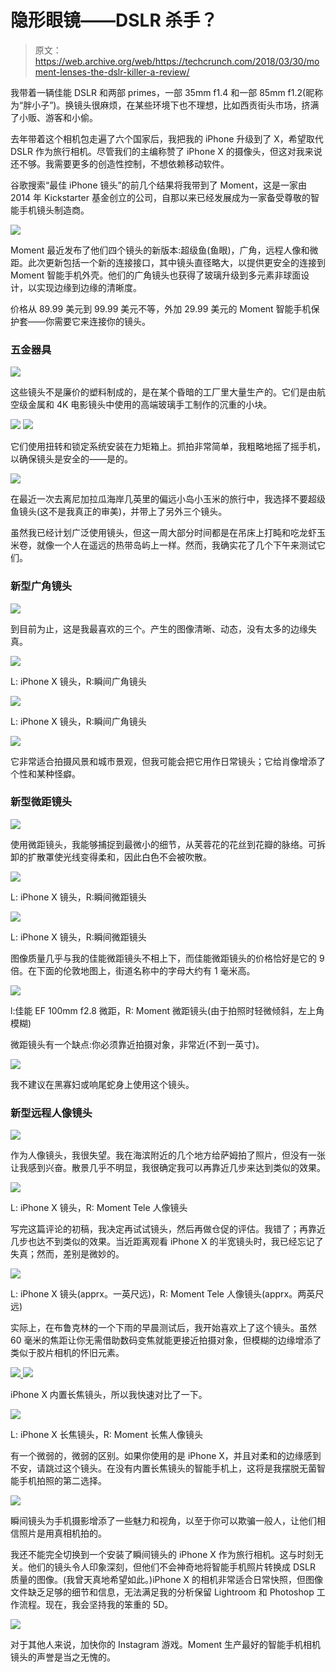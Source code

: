 # 隐形眼镜——DSLR 杀手？

> 原文：<https://web.archive.org/web/https://techcrunch.com/2018/03/30/moment-lenses-the-dslr-killer-a-review/>

我带着一辆佳能 DSLR 和两部 primes，一部 35mm f1.4 和一部 85mm f1.2(昵称为“胖小子”)。换镜头很麻烦，在某些环境下也不理想，比如西贡街头市场，挤满了小贩、游客和小偷。

去年带着这个相机包走遍了六个国家后，我把我的 iPhone 升级到了 X，希望取代 DSLR 作为旅行相机。尽管我们的主编称赞了 iPhone X 的摄像头，但这对我来说还不够。我需要更多的创造性控制，不想依赖移动软件。

谷歌搜索“最佳 iPhone 镜头”的前几个结果将我带到了 Moment，这是一家由 2014 年 Kickstarter 基金创立的公司，自那以来已经发展成为一家备受尊敬的智能手机镜头制造商。

![](img/ae6fb849844bbc25771257cde320415e.png)

Moment 最近发布了他们四个镜头的新版本:超级鱼(鱼眼)，广角，远程人像和微距。此次更新包括一个新的连接接口，其中镜头直径略大，以提供更安全的连接到 Moment 智能手机外壳。他们的广角镜头也获得了玻璃升级到多元素非球面设计，以实现边缘到边缘的清晰度。

价格从 89.99 美元到 99.99 美元不等，外加 29.99 美元的 Moment 智能手机保护套——你需要它来连接你的镜头。

### 五金器具

![](img/de3fef9aacf82f7270ab4457e11fabee.png)

这些镜头不是廉价的塑料制成的，是在某个昏暗的工厂里大量生产的。它们是由航空级金属和 4K 电影镜头中使用的高端玻璃手工制作的沉重的小块。

![](img/6c8a95e2956ee2c05839649e1d3cb84f.png) ![](img/a95487978ce8d85ff9bd82254f57dbec.png)

它们使用扭转和锁定系统安装在力矩箱上。抓拍非常简单，我粗略地摇了摇手机，以确保镜头是安全的——是的。

![](img/0d7e3dc3843d253cb4922e73a3e33c39.png)

在最近一次去离尼加拉瓜海岸几英里的偏远小岛小玉米的旅行中，我选择不要超级鱼镜头(这不是我真正的审美)，并带上了另外三个镜头。

虽然我已经计划广泛使用镜头，但这一周大部分时间都是在吊床上打盹和吃龙虾玉米卷，就像一个人在遥远的热带岛屿上一样。然而，我确实花了几个下午来测试它们。

### 新型广角镜头

![](img/c20257043869ceb5ec8779d99336411a.png)

到目前为止，这是我最喜欢的三个。产生的图像清晰、动态，没有太多的边缘失真。

[![](img/cbcd400651c5ce3bbfd06c4cd06b3b03.png)](https://web.archive.org/web/20230213024158/https://techcrunch.com/wp-content/uploads/2018/03/new_moment_lens_wide_compare1.jpg)

L: iPhone X 镜头，R:瞬间广角镜头

[![](img/27f97faaecc5fda7a599288fbcb948cc.png)](https://web.archive.org/web/20230213024158/https://techcrunch.com/wp-content/uploads/2018/03/new_moment_lens_wide_compare2.jpg)

L: iPhone X 镜头，R:瞬间广角镜头

[![](img/a8c40e744064e6899560033895e659dc.png)](https://web.archive.org/web/20230213024158/https://techcrunch.com/wp-content/uploads/2018/03/new_moment_lens_wide_sample.jpg)

它非常适合拍摄风景和城市景观，但我可能会把它用作日常镜头；它给肖像增添了个性和某种怪癖。

### 新型微距镜头

![](img/ac9a016ad804ab1725981ec12bf57289.png)

使用微距镜头，我能够捕捉到最微小的细节，从芙蓉花的花丝到花瓣的脉络。可拆卸的扩散罩使光线变得柔和，因此白色不会被吹散。

[![](img/634dc6c6a99042d35de50ddc5f6dd453.png)](https://web.archive.org/web/20230213024158/https://techcrunch.com/wp-content/uploads/2018/03/new_moment_lens_macro_compare_sample2.jpg)

L: iPhone X 镜头，R:瞬间微距镜头

[![](img/efd0a760249d4b4b051375e69057c8fd.png)](https://web.archive.org/web/20230213024158/https://techcrunch.com/wp-content/uploads/2018/03/new_-momen_lens_macro_compare_sample.jpg)

L: iPhone X 镜头，R:瞬间微距镜头

图像质量几乎与我的佳能微距镜头不相上下，而佳能微距镜头的价格恰好是它的 9 倍。在下面的伦敦地图上，街道名称中的字母大约有 1 毫米高。

[![](img/6383ee0c4ac36170209e6f577bdcc478.png)](https://web.archive.org/web/20230213024158/https://techcrunch.com/wp-content/uploads/2018/03/new_moment_lens_macro_compare_sample3.jpg)

l:佳能 EF 100mm f2.8 微距，R: Moment 微距镜头(由于拍照时轻微倾斜，左上角模糊)

微距镜头有一个缺点:你必须靠近拍摄对象，非常近(不到一英寸)。

![](img/1aea72fc41e2b0a8037f97f0ce7c3c3e.png)

我不建议在黑寡妇或响尾蛇身上使用这个镜头。

### 新型远程人像镜头

![](img/948af3457566b7f8f4042cfc65d13a26.png)

作为人像镜头，我很失望。我在海滨附近的几个地方给萨姆拍了照片，但没有一张让我感到兴奋。散景几乎不明显，我很确定我可以再靠近几步来达到类似的效果。

[![](img/67971c0bc37f6af03e4a423bc088bac5.png)](https://web.archive.org/web/20230213024158/https://techcrunch.com/wp-content/uploads/2018/03/new_moment_lens_portrait.jpg)

L: iPhone X 镜头，R: Moment Tele 人像镜头

写完这篇评论的初稿，我决定再试试镜头，然后再做仓促的评估。我错了；再靠近几步也达不到类似的效果。当近距离观看 iPhone X 的半宽镜头时，我已经忘记了失真；然而，差别是微妙的。

[![](img/94ca05669bd870529cb65c65d127e32f.png)](https://web.archive.org/web/20230213024158/https://techcrunch.com/wp-content/uploads/2018/03/new_moment_lens_tele_portrait_sample.jpg)

L: iPhone X 镜头(apprx。一英尺远)，R: Moment Tele 人像镜头(apprx。两英尺远)

实际上，在布鲁克林的一个下雨的早晨测试后，我开始喜欢上了这个镜头。虽然 60 毫米的焦距让你无需借助数码变焦就能更接近拍摄对象，但模糊的边缘增添了类似于胶片相机的怀旧元素。

[![](img/86338a37e8765c6d2d69f17a8a0d1330.png) ](https://web.archive.org/web/20230213024158/https://techcrunch.com/wp-content/uploads/2018/03/new_moment_lens_tele_portrait_sample4.jpg) [ ![](img/98ae855116f026f0d3e8479d74644215.png)](https://web.archive.org/web/20230213024158/https://techcrunch.com/wp-content/uploads/2018/03/new_moment_lens_tele_portrait_sample21.jpg)

iPhone X 内置长焦镜头，所以我快速对比了一下。

[![](img/51ce1e07ffc898887caa2b4942de1586.png)](https://web.archive.org/web/20230213024158/https://techcrunch.com/wp-content/uploads/2018/03/new_moment_lens_tele_portrait_sample31.jpg)

L: iPhone X 长焦镜头，R: Moment 长焦人像镜头

有一个微弱的，微弱的区别。如果你使用的是 iPhone X，并且对柔和的边缘感到不安，请跳过这个镜头。在没有内置长焦镜头的智能手机上，这将是我摆脱无菌智能手机拍照的第二选择。

![](img/7f080312dba61af43f2e45b4925110e7.png)

瞬间镜头为手机摄影增添了一些魅力和视角，以至于你可以欺骗一般人，让他们相信照片是用真相机拍的。

我还不能完全切换到一个安装了瞬间镜头的 iPhone X 作为旅行相机。这与时刻无关。他们的镜头令人印象深刻，但他们不会神奇地将智能手机照片转换成 DSLR 质量的图像。(我曾天真地希望如此。)iPhone X 的相机非常适合日常快照，但图像文件缺乏足够的细节和信息，无法满足我的分析保留 Lightroom 和 Photoshop 工作流程。现在，我会坚持我的笨重的 5D。

![](img/e52d3c88cf0931c076d9daf1b0ebc429.png)

对于其他人来说，加快你的 Instagram 游戏。Moment 生产最好的智能手机相机镜头的声誉是当之无愧的。